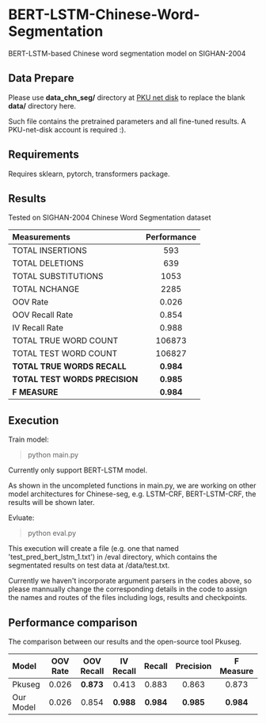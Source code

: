 # BERT-LSTM-Chinese-Word-Segmentation
BERT-LSTM-based Chinese word segmentation model on SIGHAN-2004

## Data Prepare
Please use **data_chn_seg/** directory at [PKU net disk](https://disk.pku.edu.cn:443/link/29DA5AADBFAB8C208F08C910EA59DA09) to replace the blank **data/** directory here.

Such file contains the pretrained parameters and all fine-tuned results. A PKU-net-disk account is required :).

## Requirements
Requires sklearn, pytorch, transformers package.

## Results
Tested on SIGHAN-2004 Chinese Word Segmentation dataset

|Measurements|Performance|
|:--------------|:----------:|
|TOTAL INSERTIONS|593|
|TOTAL DELETIONS|639|
|TOTAL SUBSTITUTIONS|1053|
|TOTAL NCHANGE|2285|
|OOV Rate|0.026|
|OOV Recall Rate|0.854|
|IV Recall Rate|0.988|
|TOTAL TRUE WORD COUNT|	106873|
|TOTAL TEST WORD COUNT|106827|
|**TOTAL TRUE WORDS RECALL**|**0.984**|
|**TOTAL TEST WORDS PRECISION**|**0.985**|
|**F MEASURE**|**0.984**|

## Execution
Train model:
> python main.py

Currently only support BERT-LSTM model.

As shown in the uncompleted functions in main.py, we are working on other model architectures for Chinese-seg, e.g. LSTM-CRF, BERT-LSTM-CRF, the results will be shown later.

Evluate:
> python eval.py

This execution will create a file (e.g. one that named 'test_pred_bert_lstm_1.txt') in /eval directory, which contains the segmentated results on test data at /data/test.txt. 

Currently we haven't incorporate argument parsers in the codes above, so please mannually change the corresponding details in the code to assign the names and routes of the files including logs, results and checkpoints.

## Performance comparison
The comparison between our results and the open-source tool Pkuseg.

|Model|OOV Rate|OOV Recall|IV Recall|Recall|Precision|F Measure|
|:--------------|:----------:|:----------:|:----------:|:----------:|:----------:|:----------:|
|Pkuseg|0.026|**0.873**|0.413|0.883|0.863|0.873|
|Our Model|0.026|0.854|**0.988**|**0.984**|**0.985**|**0.984**|
